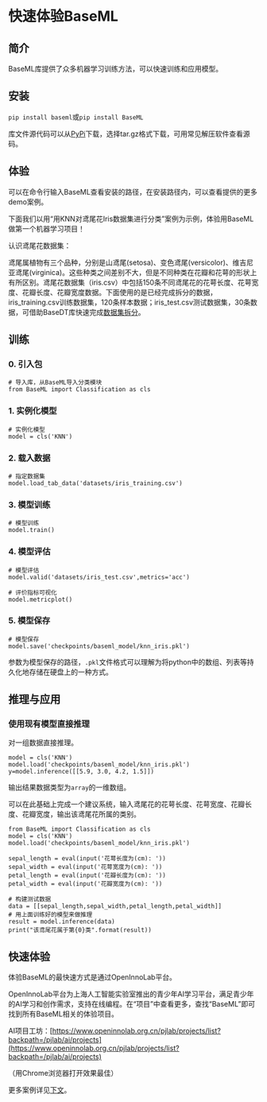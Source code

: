 # 快速体验BaseML

## 简介

BaseML库提供了众多机器学习训练方法，可以快速训练和应用模型。

## 安装

`pip install baseml`或`pip install BaseML`

库文件源代码可以从[PyPi](https://pypi.org/project/BaseML/#files)下载，选择tar.gz格式下载，可用常见解压软件查看源码。

## 体验

可以在命令行输入BaseML查看安装的路径，在安装路径内，可以查看提供的更多demo案例。

下面我们以用“用KNN对鸢尾花Iris数据集进行分类”案例为示例，体验用BaseML做第一个机器学习项目！

认识鸢尾花数据集：

鸢尾属植物有三个品种，分别是山鸢尾(setosa)、变色鸢尾(versicolor)、维吉尼亚鸢尾(virginica)。这些种类之间差别不大，但是不同种类在花瓣和花萼的形状上有所区别。鸢尾花数据集（iris.csv）中包括150条不同鸢尾花的花萼长度、花萼宽度、花瓣长度、花瓣宽度数据。下面使用的是已经完成拆分的数据，iris_training.csv训练数据集，120条样本数据；iris_test.csv测试数据集，30条数据，可借助BaseDT库快速完成[数据集拆分](https://xedu.readthedocs.io/zh/master/basedt/introduction.html#id11)。

## 训练

### 0. 引入包

```
# 导入库，从BaseML导入分类模块
from BaseML import Classification as cls
```

### 1. 实例化模型

```
# 实例化模型
model = cls('KNN')
```

### 2. 载入数据

```
# 指定数据集
model.load_tab_data('datasets/iris_training.csv')
```

### 3. 模型训练

```
# 模型训练
model.train()
```

### 4. 模型评估

```
# 模型评估
model.valid('datasets/iris_test.csv',metrics='acc')

# 评价指标可视化
model.metricplot()
```

### 5. 模型保存

```
# 模型保存
model.save('checkpoints/baseml_model/knn_iris.pkl')
```

参数为模型保存的路径，`.pkl`文件格式可以理解为将python中的数组、列表等持久化地存储在硬盘上的一种方式。

## 推理与应用

### 使用现有模型直接推理

对一组数据直接推理。

```
model = cls('KNN')
model.load('checkpoints/baseml_model/knn_iris.pkl')
y=model.inference([[5.9, 3.0, 4.2, 1.5]])
```

输出结果数据类型为`array`的一维数组。

可以在此基础上完成一个建议系统，输入鸢尾花的花萼长度、花萼宽度、花瓣长度、花瓣宽度，输出该鸢尾花所属的类别。

```
from BaseML import Classification as cls
model = cls('KNN')
model.load('checkpoints/baseml_model/knn_iris.pkl')

sepal_length = eval(input('花萼长度为(cm): '))
sepal_width = eval(input('花萼宽度为(cm): '))
petal_length = eval(input('花瓣长度为(cm): '))
petal_width = eval(input('花瓣宽度为(cm): '))

# 构建测试数据
data = [[sepal_length,sepal_width,petal_length,petal_width]]
# 用上面训练好的模型来做推理
result = model.inference(data)
print("该鸢尾花属于第{0}类".format(result))
```



## 快速体验

体验BaseML的最快速方式是通过OpenInnoLab平台。

OpenInnoLab平台为上海人工智能实验室推出的青少年AI学习平台，满足青少年的AI学习和创作需求，支持在线编程。在“项目”中查看更多，查找“BaseML”即可找到所有BaseML相关的体验项目。

AI项目工坊：[https://www.openinnolab.org.cn/pjlab/projects/list?backpath=/pjlab/ai/projects](https://www.openinnolab.org.cn/pjlab/projects/list?backpath=/pjlab/ai/projects)

（用Chrome浏览器打开效果最佳）

更多案例详见[下文](https://xedu.readthedocs.io/zh/master/baseml/projects.html)。
